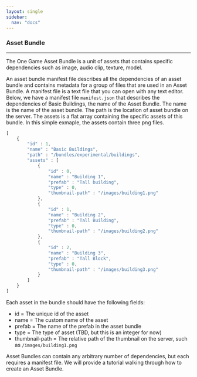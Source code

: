 ```yaml
---
layout: single
sidebar:
  nav: "docs"
---
```


### Asset Bundle
-----------------------------

The One Game Asset Bundle is a unit of assets that contains specific dependencies such as image, audio clip, texture, model.  

An asset bundle manifest file describes all the dependencies of an asset bundle and contains metadata for a group of files that are used in an Asset Bundle. A manifest file is a text file that you can open with any text editor.  Below, we have a manifest file `manifest.json` that describes the dependencies of Basic Buildings, the name of the Asset Bundle. The name is the name of the asset bundle. The path is the location of asset bundle on the server. The assets is a flat array containing the specific assets of this bundle. In this simple exmaple, the assets contain three png files.

```javascript
[
    {
        "id" : 1,
        "name" : "Basic Buildings",
        "path" : "/bundles/experimental/buildings",
        "assets" : [
            {
                "id" : 0,
                "name" : "Building 1",
                "prefab" : "Tall building",
                "type" : 0,
                "thumbnail-path" : "/images/building1.png"
            },
            {
                "id" : 1,
                "name" : "Building 2",
                "prefab" : "Tall Building",
                "type" : 0,
                "thumbnail-path" : "/images/building2.png"
            },
            {
                "id" : 2,
                "name" : "Building 3",
                "prefab" : "Tall Block",
                "type" : 0,
                "thumbnail-path" : "/images/building3.png"
            }
        ]
    }
]
```

Each asset in the bundle should have the following fields:
* id = The unique id of the asset
* name = The custom name of the asset
* prefab = The name of the prefab in the asset bundle
* type = The type of asset (TBD, but this is an integer for now)
* thumbnail-path = The relative path of the thumbnail on the server, such as `/images/building1.png`

Asset Bundles can contain any arbitrary number of dependencies, but each requires a manifest file. We will provide a tutorial walking through how to create an Asset Bundle.
